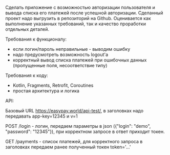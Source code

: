 Сделать приложение с возможностью авторизации пользователя и вывода списка его платежей после успешной авторизации. Сделанный проект надо выгрузить в репозиторий на Github. Оценивается как выполнение указанных требований, так и качество проработки отдельных деталей.

Требования к функционалу:
- если логин/пароль неправильные - выводим ошибку
- надо предусмотреть возможность logout'а
- корректный вывод списка платежей при ошибочных данных (пропущенные поля, несоответствие типу)

Требования к коду:
- Kotlin, Fragments, Retrofit, Coroutines
- простая архитектура и логика

API:

Базовый URL https://easypay.world/api-test/, в заголовках надо передавать app-key=12345 и v=1

POST /login - логин, передаем параметры в json ({"login": "demo", "password": "12345"}), при корректном запросе в ответ приходит токен.

GET /payments - список платежей, для корректного запроса в заголовках передаем ранее полученный токен token='...'
